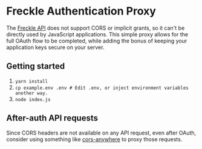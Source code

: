 # Freckle Authentication Proxy

The [Freckle API](http://developer.letsfreckle.com/v2/oauth/) does not support
CORS or implicit grants, so it can't be directly used by JavaScript
applications. This simple proxy allows for the full OAuth flow to be completed,
while adding the bonus of keeping your application keys secure on your server.

## Getting started

1. `yarn install`
1. `cp example.env .env # Edit .env, or inject environment variables another way.`
1. `node index.js`

## After-auth API requests

Since CORS headers are not available on any API request, even after OAuth,
consider using something like
[cors-anywhere](https://github.com/Rob--W/cors-anywhere) to proxy those
requests.
